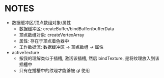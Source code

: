 # NOTES

-   数据缓冲区/顶点数组对象/属性
    -   数据缓冲区: createBuffer/bindBuffer/bufferData
    -   顶点数组对象: createVertexArray
    -   属性: 存在于顶点着色器中
    -   工作数据流: 数据缓冲区 -> 顶点数组 -> 属性
-   activeTexture
    -   按我的理解类似于插槽, 激活该插槽, 然后 bindTexture, 是将纹理放入到该插槽中
    -   只有在插槽中的纹理才能够被 gl 使用
